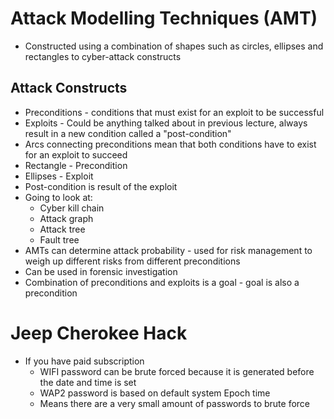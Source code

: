 # Attack Modelling Techniques (AMT)
- Constructed using a combination of shapes such as circles, ellipses and rectangles to cyber-attack constructs

## Attack Constructs 
- Preconditions - conditions that must exist for an exploit to be successful
- Exploits - Could be anything talked about in previous lecture, always result in a new condition called a "post-condition"
- Arcs connecting preconditions mean that both conditions have to exist for an exploit to succeed 
- Rectangle - Precondition
- Ellipses - Exploit
- Post-condition is result of the exploit 
- Going to look at:
	- Cyber kill chain
	- Attack graph
	- Attack tree
	- Fault tree
- AMTs can determine attack probability - used for risk management to weigh up different risks from different preconditions
- Can be used in forensic investigation
- Combination of preconditions and exploits is a goal - goal is also a precondition 

# Jeep Cherokee Hack
- If you have paid subscription 
	- WIFI password can be brute forced because it is generated before the date and time is set
	- WAP2 password is based on default system Epoch time 
	- Means there are a very small amount of passwords to brute force 


